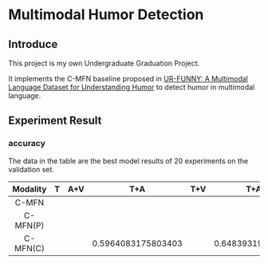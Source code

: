 # Multimodal Humor Detection

## Introduce

This project is my own Undergraduate Graduation Project.

It implements the C-MFN baseline proposed in [UR-FUNNY: A Multimodal Language Dataset for Understanding Humor](https://www.aclweb.org/anthology/D19-1211) to detect humor in multimodal language.

## Experiment Result

### accuracy

The data in the table are the best model results of 20 experiments on the validation set.

| Modality |  T   | A+V  |        T+A         | T+V  |       T+A+V        |
| :------: | :--: | :--: | :----------------: | :--: | :----------------: |
|  C-MFN   |      |      |                    |      |                    |
| C-MFN(P) |      |      |                    |      |                    |
| C-MFN(C) |      |      | 0.5964083175803403 |      | 0.6483931947069943 |
